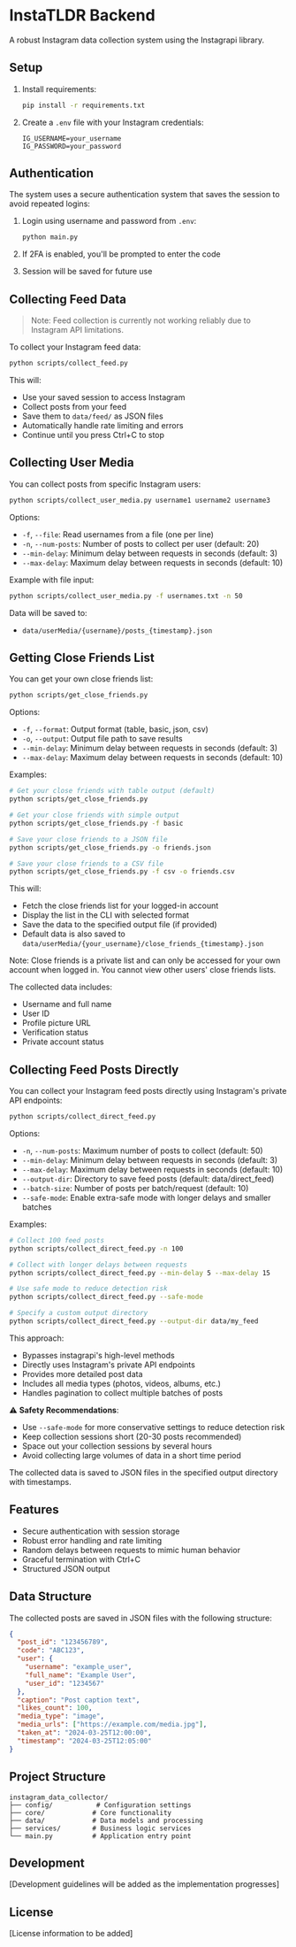 # InstaTLDR Backend

A robust Instagram data collection system using the Instagrapi library.

## Setup

1. Install requirements:
   ```bash
   pip install -r requirements.txt
   ```

2. Create a `.env` file with your Instagram credentials:
   ```
   IG_USERNAME=your_username
   IG_PASSWORD=your_password
   ```

## Authentication

The system uses a secure authentication system that saves the session to avoid repeated logins:

1. Login using username and password from `.env`:
   ```bash
   python main.py
   ```

2. If 2FA is enabled, you'll be prompted to enter the code

3. Session will be saved for future use

## Collecting Feed Data

> Note: Feed collection is currently not working reliably due to Instagram API limitations.

To collect your Instagram feed data:

```bash
python scripts/collect_feed.py
```

This will:
- Use your saved session to access Instagram
- Collect posts from your feed
- Save them to `data/feed/` as JSON files
- Automatically handle rate limiting and errors
- Continue until you press Ctrl+C to stop

## Collecting User Media

You can collect posts from specific Instagram users:

```bash
python scripts/collect_user_media.py username1 username2 username3
```

Options:
- `-f`, `--file`: Read usernames from a file (one per line)
- `-n`, `--num-posts`: Number of posts to collect per user (default: 20)
- `--min-delay`: Minimum delay between requests in seconds (default: 3)
- `--max-delay`: Maximum delay between requests in seconds (default: 10)

Example with file input:
```bash
python scripts/collect_user_media.py -f usernames.txt -n 50
```

Data will be saved to:
- `data/userMedia/{username}/posts_{timestamp}.json`

## Getting Close Friends List

You can get your own close friends list:

```bash
python scripts/get_close_friends.py
```

Options:
- `-f`, `--format`: Output format (table, basic, json, csv)
- `-o`, `--output`: Output file path to save results
- `--min-delay`: Minimum delay between requests in seconds (default: 3)
- `--max-delay`: Maximum delay between requests in seconds (default: 10)

Examples:
```bash
# Get your close friends with table output (default)
python scripts/get_close_friends.py

# Get your close friends with simple output
python scripts/get_close_friends.py -f basic

# Save your close friends to a JSON file
python scripts/get_close_friends.py -o friends.json

# Save your close friends to a CSV file
python scripts/get_close_friends.py -f csv -o friends.csv
```

This will:
- Fetch the close friends list for your logged-in account
- Display the list in the CLI with selected format
- Save the data to the specified output file (if provided)
- Default data is also saved to `data/userMedia/{your_username}/close_friends_{timestamp}.json`

Note: Close friends is a private list and can only be accessed for your own account when logged in. You cannot view other users' close friends lists.

The collected data includes:
- Username and full name
- User ID
- Profile picture URL
- Verification status
- Private account status

## Collecting Feed Posts Directly

You can collect your Instagram feed posts directly using Instagram's private API endpoints:

```bash
python scripts/collect_direct_feed.py
```

Options:
- `-n`, `--num-posts`: Maximum number of posts to collect (default: 50)
- `--min-delay`: Minimum delay between requests in seconds (default: 3)
- `--max-delay`: Maximum delay between requests in seconds (default: 10)
- `--output-dir`: Directory to save feed posts (default: data/direct_feed)
- `--batch-size`: Number of posts per batch/request (default: 10)
- `--safe-mode`: Enable extra-safe mode with longer delays and smaller batches

Examples:
```bash
# Collect 100 feed posts
python scripts/collect_direct_feed.py -n 100

# Collect with longer delays between requests
python scripts/collect_direct_feed.py --min-delay 5 --max-delay 15

# Use safe mode to reduce detection risk
python scripts/collect_direct_feed.py --safe-mode

# Specify a custom output directory
python scripts/collect_direct_feed.py --output-dir data/my_feed
```

This approach:
- Bypasses instagrapi's high-level methods
- Directly uses Instagram's private API endpoints
- Provides more detailed post data
- Includes all media types (photos, videos, albums, etc.)
- Handles pagination to collect multiple batches of posts

⚠️ **Safety Recommendations**:
- Use `--safe-mode` for more conservative settings to reduce detection risk
- Keep collection sessions short (20-30 posts recommended)
- Space out your collection sessions by several hours
- Avoid collecting large volumes of data in a short time period

The collected data is saved to JSON files in the specified output directory with timestamps.

## Features

- Secure authentication with session storage
- Robust error handling and rate limiting
- Random delays between requests to mimic human behavior
- Graceful termination with Ctrl+C
- Structured JSON output

## Data Structure

The collected posts are saved in JSON files with the following structure:

```json
{
  "post_id": "123456789",
  "code": "ABC123",
  "user": {
    "username": "example_user",
    "full_name": "Example User",
    "user_id": "1234567"
  },
  "caption": "Post caption text",
  "likes_count": 100,
  "media_type": "image",
  "media_urls": ["https://example.com/media.jpg"],
  "taken_at": "2024-03-25T12:00:00",
  "timestamp": "2024-03-25T12:05:00"
}
```

## Project Structure

```
instagram_data_collector/
├── config/           # Configuration settings
├── core/            # Core functionality
├── data/            # Data models and processing
├── services/        # Business logic services
└── main.py          # Application entry point
```

## Development

[Development guidelines will be added as the implementation progresses]

## License

[License information to be added]
